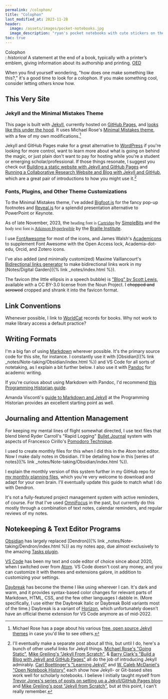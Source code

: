```yaml
---
permalink: /colophon/
title: "Colophon"
last_modified_at: 2023-11-28
header: 
  image: /assets/images/pocket-notebooks.jpg
  image_description: "ryan's pocket notebooks with cute stickers on their covers"
toc: true
---
```


Colophon  
: *historical* A statement at the end of a book, typically with a printer’s emblem, giving information about its authorship and printing. [OED](http://www.oxforddictionaries.com/us/definition/american_english/colophon)  

When you find yourself wondering, "how does one make something like this?," it's a good time to look for a colophon. If you make something cool, consider letting others know how.  

## This Very Site  

### Jekyll and the Minimal Mistakes Theme  

This page is built with [Jekyll](http://jekyllrb.com), currently hosted on [GitHub Pages](https://pages.github.com/), and [looks like this under the hood](https://github.com/ryan-p-randall/ryan-p-randall.github.io). It uses Michael Rose's [Minimal Mistakes theme](https://mademistakes.com/work/minimal-mistakes-jekyll-theme/), with a few of my own modifications.[^mmjt]  

[^mmjt]: Michael Rose has a page about his various [free, open source Jekyll themes](https://mademistakes.com/work/jekyll-themes/) in case you'd like to see others.  

Jekyll and GitHub Pages make for a great alternative to [WordPress](https://wordpress.org/) if you're looking for more control, want to learn more about what is going on behind the magic, or just plain don't want to pay for hosting while you're a student or emerging scholar/professional. If those things resonate, I suggest you check out [Building a static website with Jekyll and GitHub Pages](https://programminghistorian.org/en/lessons/building-static-sites-with-jekyll-github-pages) and [Running a Collaborative Research Website and Blog with Jekyll and GitHub](https://programminghistorian.org/en/lessons/collaborative-blog-with-jekyll-github), which are a great pair of introductions to how you might use it.[^jkp]

[^jkp]: I'll eventually make a separate post about all this, but until I do, here's a bunch of other useful links for Jekyll things. [Michael Rose's "Going Static"](https://mademistakes.com/articles/going-static/), [Mike Greiling's "Jekyll From Scratch"](http://pixelcog.com/blog/2013/jekyll-from-scratch-introduction/), & [Barry Clark's "Build a Blog with Jekyll and GitHub Pages"](http://www.smashingmagazine.com/2014/08/01/build-blog-jekyll-github-pages/) all do the job of introducing Jekyll admirably. [Carl Boettinger's "Learning Jekyll"](http://www.carlboettiger.info/2012/12/30/learning-jekyll.html) and [W. Caleb McDaniel's "Open Notebook History"](http://wcm1.web.rice.edu/open-notebook-history.html) each show how Jekyll- or Git-based sites work well for scholarly notebooks. I believe I initially taught myself from [Trevor Jones's series of posts on setting up a Jekyll/GitHub Pages blog](https://web.archive.org/web/20161211063913/https://www.trevordjones.com/jekyll) and [Mike Greiling's post "Jekyll from Scratch"](http://pixelcog.com/blog/2013/jekyll-from-scratch-introduction/), but at this point, I can't really remember.

### Fonts, Plugins, and Other Theme Customizations  

To the Minimal Mistakes theme, I've added [Bigfoot.js](http://www.bigfootjs.com/) for the fancy pop-up footnotes and [Reveal.js](http://lab.hakim.se/reveal-js/#/) for a splendid presentation alternative to PowerPoint or Keynote. 

As of late November, 2023, the <span style="font-family: Cartridge;">heading font is [Cartridge](https://simplebits.shop/collections/fonts/products/cartridge)</span> by [SimpleBits](https://simplebits.shop/) and the <span style="font-family: Atkinson-Hyperlegible;">body text font is [Atkinson Hyperlegible](https://brailleinstitute.org/freefont)</span> by the [Braille Institute](https://brailleinstitute.org/).  

I use [FontAwesome](http://fontawesome.io) for most of the icons, and James Walsh's [Academicons](http://jpswalsh.github.io/academicons/) to supplement Font Awesome with the Open Access lock, Academia-dot-edu, Orcid, and Zotero icons.  

I've also added (and minimally customized) Maxime Vaillancourt's [Bidirectional links generator](https://github.com/maximevaillancourt/digital-garden-jekyll-template/blob/main/_plugins/bidirectional_links_generator.rb) to make bidirectional links work in my [Notes/Digital Garden]({% link _notes/index.html %}).  

The favicon (the little ellipsis in a speech bubble) is ["Blog" by Scott Lewis](https://thenounproject.com/term/blog/4618/), available with a CC BY-3.0 license from the Noun Project. I <strike>chopped and screwed</strike> cropped and shrank it into the favicon format.  

## Link Conventions

Whenever possible, I link to [WorldCat](https://www.worldcat.org/) records for books. Why not work to make library access a default practice?  

## Writing Formats  

I'm a big fan of using [Markdown](https://www.markdownguide.org/) wherever possible. It's the primary source code for this site, for instance. I constantly use it with [Obsidian]({% link _notes/Note-taking/Obsidian/index.html %}) and VS Code for all sorts of notetaking, as I explain a bit further below. I also use it with [Pandoc](https://pandoc.org/) for academic writing.  

If you're curious about using Markdown with Pandoc, I'd recommend [this Programming Historian guide](https://programminghistorian.org/en/lessons/sustainable-authorship-in-plain-text-using-pandoc-and-markdown).  

Amanda Visconti's [guide to Markdown and Jekyll](https://programminghistorian.org/en/lessons/building-static-sites-with-jekyll-github-pages) at the Programming Historian provides an excellent starting point as well.  

<!-- I've been using Fletcher Penney's [MultiMarkdown][mmd] so long, it's committed to muscle memory. In other words, it's part of my way of interfacing with the world, just like other languages and syntaxes. If you plan to use any variant of [Markdown](http://daringfireball.net/projects/markdown/), I recommend this one. 

[mmd]: http://fletcherpenney.net/multimarkdown/  
-->  

## Journaling and Attention Management  

For keeping my mental lines of flight somewhat directed, I use text files that blend blend Ryder Carroll's "Rapid Logging" [Bullet Journal](http://www.bulletjournal.com/) system with aspects of Francesco Cirillo's [Pomodoro Technique](https://web.archive.org/web/20090306080717/http://www.pomodorotechnique.com/resources/cirillo/ThePomodoroTechnique_v1-3.pdf).  

I used to create monthly files for this when I did this in the Atom text editor. Now I make daily notes in Obsidian. I'll be detailing how in this [series of notes]({% link _notes/Note-taking/Obsidian/index.html %}). <!-- Now I make weekly notes using VS Code, Dendron, and the BuJo extensions mentioned below. -->  

I explain the monthly version of this system further in my GitHub repo for [my monthly planning files](https://github.com/ryan-p-randall/monthly-planning-files), which you're very welcome to download and adapt for your own brain. I'll eventually update this guide to match what I do with Dendron.  

It's not a fully-featured project management system with active reminders, of course. For that I've used [OmniFocus](https://www.omnigroup.com/omnifocus) in the past, but currently do this mostly through a combination of text notes, calendar reminders, and regular reviews of my notes.  

## Notekeeping & Text Editor Programs  

[Obsidian](https://obsidian.md/) has largely replaced [Dendron]({% link _notes/Note-taking/Dendron/index.html %}) as my notes app, due almost exclusively to the amazing [Tasks plugin](https://publish.obsidian.md/tasks/Introduction).  

[VS Code](https://code.visualstudio.com/) has been my text and code editor of choice since about 2020, when I switched over from [Atom](https://atom.io). VS Code doesn't cost any money, and you can customize it with themes and extensions galore, in addition to customizing your settings.  

<!-- 
[Dendron](https://www.dendron.so/), a VS Code extension for taking structured notes, was the reason I switched to VS Code. It stores your notes wherever you want, understands Markdown formatting, and is both free of cost and open source. Furthermore, it's built for scale, with features like hierarchical note structure, templates, and renaming or restructuring batches of notes at a time.  

[BuJo](https://bujo.mihaiconstantin.com/), another VS Code extension, offers a convenient way of using the [Bullet Journal](http://www.bulletjournal.com/) conventions for tasks. You can customize these as well.  
-->

[Daybreak](https://daybreaktheme.com/) has become the theme I like using wherever I can. It's dark and warm, and it provides syntax-based color changes for relevant parts of Markdown, HTML, CSS, and the few other languages I dabble in. (More specifically, I use either the Daybreak Italic or Daybreak Bold variants most of the time.) Daybreak is a variant of [Horizon](https://horizontheme.netlify.app/), which unfortunately doesn't have an official theme extension for VS Code anymore as of mid-2022.  

<!-- 
[Atom](https://atom.io/) excels at code editing and general note-taking. It's free, plus there are many extensions and themes. Since I rely a lot on Github-Flavored Markdown for both website making and bullet-journal style notes, I've swapped out the stock Markdown package for David van Gemeren's [language-markdown](https://atom.io/packages/language-markdown) and [minimal-syntax-dark](https://atom.io/themes/minimal-syntax-dark). If you're not that into the whole Markdown thing and just want a code editor that can make the pretty, Jan T. Sott has crafted a spate of lovely themes. I enjoy his [Paraíso Black for Atom](https://atom.io/packages/paraiso-black) so much that I might try to make a version of Minimal Syntax Dark with some of those colors.  

Once you [add a few plug-in packages](https://github.com/ryan-p-randall/monthly-planning-files#recommended-packages-for-atom), Atom provides a variety of features that make it the writing equivalent of the maximal-minimalist, delight-is-in-the-details visual aesthetic that [The Designers Republic™](http://thedesignersrepublic.com/) often use for [Warp Records](http://warp.net/). For those unfamiliar, that means it's *ace*. -->  